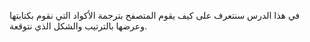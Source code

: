 في هذا الدرس سنتعرف على كيف يقوم المتصفح بترجمة الأكواد التي نقوم بكتابتها وعرضها بالترتيب والشكل الذي نتوقعة.